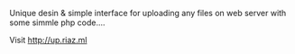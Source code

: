 Unique desin & simple interface for uploading any files on web server with some simmle php code....

Visit http://up.riaz.ml
